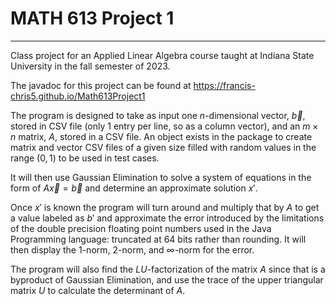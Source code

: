 # MATH 613 Project 1
___
Class project for an Applied Linear Algebra course taught at Indiana State University in the fall semester of 2023.

The javadoc for this project can be found at https://francis-chris5.github.io/Math613Project1 

The program is designed to take as input one $n$-dimensional vector, $\vec{b}$, stored in CSV file (only 1 entry per line, so as a column vector), and an $m \times n$ matrix, $A$, stored in a CSV file. An object exists in the package to create matrix and vector CSV files of a given size filled with random values in the range $(0, 1)$ to be used in test cases.

It will then use Gaussian Elimination to solve a system of equations in the form of $A \vec{x} = \vec{b}$ and determine an approximate solution $x'$.

Once $x'$ is known the program will turn around and multiply that by $A$ to get a value labeled as $b'$ and approximate the error introduced by the limitations of the double precision floating point numbers used in the Java Programming language: truncated at 64 bits rather than rounding. It will then display the $1$-norm, $2$-norm, and $\infty$-norm for the error.

The program will also find the $LU$-factorization of the matrix $A$ since that is a byproduct of Gaussian Elimination, and use the trace of the upper triangular matrix $U$ to calculate the determinant of $A$.


